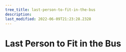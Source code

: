 ```yaml
---
tree_title: last-person-to-fit-in-the-bus
description: 
last_modified: 2022-06-09T21:23:28.2328
---
```


# Last Person to Fit in the Bus
